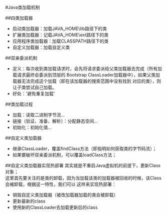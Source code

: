 #Java类加载机制

##四类加载器

* 启动类加载器：加载JAVA_HOME\lib路径下的类
* 扩展类加载器：记载JAVA_HOME\ext路径下的类
* 应用程序类加载器：加载CLASSPATH路径下的类
* 自定义加载器：加载自定义类

##双亲委派机制
* 定义：每次收到类加载请求时，会先将请求委派给父类加载器去完成（所有加载请求最终会委派到顶层的
Bootstrap ClassLoader加载器中），如果父类加载器无法完成这个加载（即在该加载器的搜索范围中没有找到
对应的类），则让子类尝试自己加载。  
* 好处：'避免重复加载'


##类加载过程
* 加载：读取二进制字节流...
* 链接（验证、准备、解析）：分配静态空间...
* 初始化：初始化值...

##自定义类加载器
* 继承ClassLoader，覆盖findClass方法（即指明如何获取类的字节码流）；
* 如果要破坏双亲委派机制，可以覆盖loadClass方法；

##自定义类加载器实现热部署
其实就是不重启Java虚拟机的前提下，更新Class对象；  
这里首先要关注的是类的卸载，因为当加载该类的加载器被回收的时候，该Class会被卸载，根据这一特性，我们可以
这样来实现热部署： 

* 销毁自定义类加载器（被改加载器加载的类会被卸载）
* 更新最新的class
* 使用新的ClassLoader去加载更新后的class

